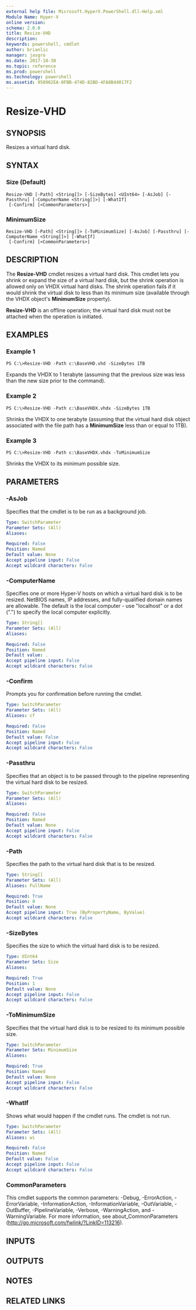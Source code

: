 ```yaml
---
external help file: Microsoft.HyperV.PowerShell.dll-Help.xml
Module Name: Hyper-V
online version: 
schema: 2.0.0
title: Resize-VHD
description: 
keywords: powershell, cmdlet
author: brianlic
manager: jasgro
ms.date: 2017-10-30
ms.topic: reference
ms.prod: powershell
ms.technology: powershell
ms.assetid: 958902EA-0FBB-474D-82BD-4FA8B44017F2
---
```


# Resize-VHD

## SYNOPSIS
Resizes a virtual hard disk.

## SYNTAX

### Size (Default)
```
Resize-VHD [-Path] <String[]> [-SizeBytes] <UInt64> [-AsJob] [-Passthru] [-ComputerName <String[]>] [-WhatIf]
 [-Confirm] [<CommonParameters>]
```

### MinimumSize
```
Resize-VHD [-Path] <String[]> [-ToMinimumSize] [-AsJob] [-Passthru] [-ComputerName <String[]>] [-WhatIf]
 [-Confirm] [<CommonParameters>]
```

## DESCRIPTION
The **Resize-VHD** cmdlet resizes a virtual hard disk.
This cmdlet lets you shrink or expand the size of a virtual hard disk, but the shrink operation is allowed only on VHDX virtual hard disks.
The shrink operation fails if it would shrink the virtual disk to less than its minimum size (available through the VHDX object's **MinimumSize** property).

**Resize-VHD** is an offline operation; the virtual hard disk must not be attached when the operation is initiated.

## EXAMPLES

### Example 1
```
PS C:\>Resize-VHD -Path c:\BaseVHD.vhd -SizeBytes 1TB
```

Expands the VHDX to 1 terabyte (assuming that the previous size was less than the new size prior to the command).

### Example 2
```
PS C:\>Resize-VHD -Path c:\BaseVHDX.vhdx -SizeBytes 1TB
```

Shrinks the VHDX to one terabyte (assuming that the virtual hard disk object associated with the file path has a **MinimumSize** less than or equal to 1TB).

### Example 3
```
PS C:\>Resize-VHD -Path c:\BaseVHDX.vhdx -ToMinimumSize
```

Shrinks the VHDX to its minimum possible size.

## PARAMETERS

### -AsJob
Specifies that the cmdlet is to be run as a background job.

```yaml
Type: SwitchParameter
Parameter Sets: (All)
Aliases: 

Required: False
Position: Named
Default value: None
Accept pipeline input: False
Accept wildcard characters: False
```

### -ComputerName
Specifies one or more Hyper-V hosts on which a virtual hard disk is to be resized.
NetBIOS names, IP addresses, and fully-qualified domain names are allowable.
The default is the local computer - use "localhost" or a dot (".") to specify the local computer explicitly.

```yaml
Type: String[]
Parameter Sets: (All)
Aliases: 

Required: False
Position: Named
Default value: .
Accept pipeline input: False
Accept wildcard characters: False
```

### -Confirm
Prompts you for confirmation before running the cmdlet.

```yaml
Type: SwitchParameter
Parameter Sets: (All)
Aliases: cf

Required: False
Position: Named
Default value: False
Accept pipeline input: False
Accept wildcard characters: False
```

### -Passthru
Specifies that an object is to be passed through to the pipeline representing the virtual hard disk to be resized.

```yaml
Type: SwitchParameter
Parameter Sets: (All)
Aliases: 

Required: False
Position: Named
Default value: None
Accept pipeline input: False
Accept wildcard characters: False
```

### -Path
Specifies the path to the virtual hard disk that is to be resized.

```yaml
Type: String[]
Parameter Sets: (All)
Aliases: FullName

Required: True
Position: 0
Default value: None
Accept pipeline input: True (ByPropertyName, ByValue)
Accept wildcard characters: False
```

### -SizeBytes
Specifies the size to which the virtual hard disk is to be resized.

```yaml
Type: UInt64
Parameter Sets: Size
Aliases: 

Required: True
Position: 1
Default value: None
Accept pipeline input: False
Accept wildcard characters: False
```

### -ToMinimumSize
Specifies that the virtual hard disk is to be resized to its minimum possible size.

```yaml
Type: SwitchParameter
Parameter Sets: MinimumSize
Aliases: 

Required: True
Position: Named
Default value: None
Accept pipeline input: False
Accept wildcard characters: False
```

### -WhatIf
Shows what would happen if the cmdlet runs.
The cmdlet is not run.

```yaml
Type: SwitchParameter
Parameter Sets: (All)
Aliases: wi

Required: False
Position: Named
Default value: False
Accept pipeline input: False
Accept wildcard characters: False
```

### CommonParameters
This cmdlet supports the common parameters: -Debug, -ErrorAction, -ErrorVariable, -InformationAction, -InformationVariable, -OutVariable, -OutBuffer, -PipelineVariable, -Verbose, -WarningAction, and -WarningVariable. For more information, see about_CommonParameters (http://go.microsoft.com/fwlink/?LinkID=113216).

## INPUTS

## OUTPUTS

## NOTES

## RELATED LINKS

